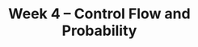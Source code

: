 ---
title: Week 4 – Control Flow and Probability
weekNumber: 4
days:
    - date: 2025-4-21
      events: 
        - name: LEC 10
          type: lecture
          title: Conditional Statements and Iteration
          url: http://datahub.ucsd.edu/user-redirect/git-sync?repo=https://github.com/dsc-courses/dsc10-2025-sp&subPath=lectures/lec10/lec10.ipynb
          html: resources/lectures/lec10/lec10.html
          podcast:
          readings:
            - name: CIT 9.0-9.2
              url: https://inferentialthinking.com/chapters/09/Randomness.html
          keywords: in, not, and, or, if, else, elif, for-loops, np.append, accumulator pattern
        - name: DISC 4
          type: disc
          title: Functions, DataFrames, and Control Flow
          url: https://practice.dsc10.com/disc04/index.html
        - name: HW 2
          type: hw
          title: DataFrames, Data Visualization, and Functions
          url: http://datahub.ucsd.edu/user-redirect/git-sync?repo=https://github.com/dsc-courses/dsc10-2025-sp&subPath=homeworks/hw2/hw2.ipynb
    - date: 2025-4-23
      events: 
        - name: LEC 11
          type: lecture
          title: Probability
          url: 
          html: resources/lectures/lec11/lec11.pdf
          9am: resources/lectures/lec11/lec11_9am
          11am: resources/lectures/lec11/lec11_11am
          podcast:
          readings:
            - name: CIT 9.5
              url: https://inferentialthinking.com/chapters/09/5/Finding_Probabilities.html
          keywords: event, conditional prob., multiplication and addition rules, independence
        - name: QUIZ 2
          type: quiz
          title: Quiz 2 covers Lectures 6-9
    - date: 2025-4-24
      events:
        - name: LAB 3
          type: lab
          title: DataFrames, Control Flow, and Probability
          url: http://datahub.ucsd.edu/user-redirect/git-sync?repo=https://github.com/dsc-courses/dsc10-2025-sp&subPath=labs/lab3/lab3.ipynb
    - date: 2025-4-25
      events: 
        - name: LEC 12
          type: lecture
          title: Simulation
          url: http://datahub.ucsd.edu/user-redirect/git-sync?repo=https://github.com/dsc-courses/dsc10-2025-sp&subPath=lectures/lec12/lec12.ipynb
          html: resources/lectures/lec12/lec12.html
          podcast:
          readings:
            - name: CIT 9.3-9.4
              url: https://inferentialthinking.com/chapters/09/3/Simulation.html
          keywords: np.random.choice, replacement, np.count_nonzero, coin flipping, Monty Hall
---